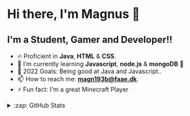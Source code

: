 # Hi there, I'm Magnus 👋 

## I'm a Student, Gamer and Developer!!
- 🔥 Proficient in **Java**, **HTML** & **CSS**.
- 🌱 I’m currently learning **Javascript**, **node.js** & **mongoDB** 🤣
- 🥅 2022 Goals: Being good at Java and Javascript..
- 📫 How to reach me: **magn193b@faae.dk**.
- ⚡ Fun fact: I'm a great Minecraft Player
<details>
  <summary>:zap: GitHub Stats</summary>

  <img align="left" alt="codeSTACKr's GitHub Stats" src="https://github-readme-stats.vercel.app/api?username=Shad0wwww&show_icons=true&hide_border=false&title_color=ff652f&icon_color=FFE400&bg_color=09131B&text_color=ffffff&border_color=0c1a25" />
  <img align="left" alt="codeSTACKr's GitHub Stats" src= "https://github-readme-stats.vercel.app/api/top-langs/?username=Shad0wwww&theme=tokyonight&hide_border=true" />

</details>
